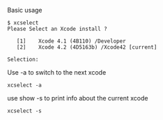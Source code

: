 Basic usage

    $ xcselect 
    Please Select an Xcode install ?
    
       [1]    Xcode 4.1 (4B110) /Developer 
       [2]    Xcode 4.2 (4D5163b) /Xcode42 [current]
    
    Selection: 


Use -a to switch to the next xcode  

    xcselect -a
    
use show -s to print info about the current xcode  

    xcselect -s